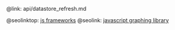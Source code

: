 @link: api/datastore_refresh.md

@seolinktop: [js frameworks](https://webix.com)
@seolink: [javascript graphing library](https://webix.com/widget/charts/)